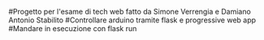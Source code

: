 #Progetto per l'esame di tech web fatto da Simone Verrengia e Damiano Antonio Stabilito
#Controllare arduino tramite flask e progressive web app
#Mandare in esecuzione con flask run <indirizzo ip della macchina>

